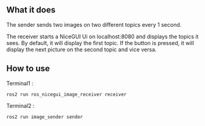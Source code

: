 ## What it does
The sender sends two images on two different topics every 1 second.

The receiver starts a NiceGUI Ui on localhost:8080 and displays the topics it sees. By default, it will display the first topic. If the button is pressed, it will display the next picture on the second topic and vice versa.


## How to use

Terminal1 :
```
ros2 run ros_nicegui_image_receiver receiver
```

Terminal2 :
```
ros2 run image_sender sender
```
